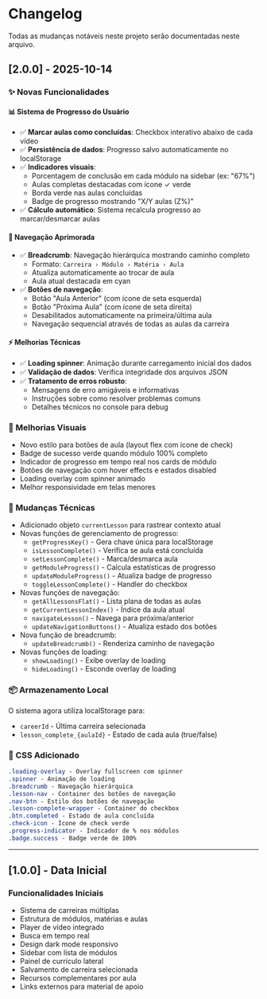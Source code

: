 # Changelog

Todas as mudanças notáveis neste projeto serão documentadas neste arquivo.

## [2.0.0] - 2025-10-14

### ✨ Novas Funcionalidades

#### 📊 Sistema de Progresso do Usuário
- ✅ **Marcar aulas como concluídas**: Checkbox interativo abaixo de cada vídeo
- ✅ **Persistência de dados**: Progresso salvo automaticamente no localStorage
- ✅ **Indicadores visuais**: 
  - Porcentagem de conclusão em cada módulo na sidebar (ex: "67%")
  - Aulas completas destacadas com ícone ✓ verde
  - Borda verde nas aulas concluídas
  - Badge de progresso mostrando "X/Y aulas (Z%)"
- ✅ **Cálculo automático**: Sistema recalcula progresso ao marcar/desmarcar aulas

#### 🧭 Navegação Aprimorada
- ✅ **Breadcrumb**: Navegação hierárquica mostrando caminho completo
  - Formato: `Carreira › Módulo › Matéria › Aula`
  - Atualiza automaticamente ao trocar de aula
  - Aula atual destacada em cyan
- ✅ **Botões de navegação**: 
  - Botão "Aula Anterior" (com ícone de seta esquerda)
  - Botão "Próxima Aula" (com ícone de seta direita)
  - Desabilitados automaticamente na primeira/última aula
  - Navegação sequencial através de todas as aulas da carreira

#### ⚡ Melhorias Técnicas
- ✅ **Loading spinner**: Animação durante carregamento inicial dos dados
- ✅ **Validação de dados**: Verifica integridade dos arquivos JSON
- ✅ **Tratamento de erros robusto**: 
  - Mensagens de erro amigáveis e informativas
  - Instruções sobre como resolver problemas comuns
  - Detalhes técnicos no console para debug

### 🎨 Melhorias Visuais

- Novo estilo para botões de aula (layout flex com ícone de check)
- Badge de sucesso verde quando módulo 100% completo
- Indicador de progresso em tempo real nos cards de módulo
- Botões de navegação com hover effects e estados disabled
- Loading overlay com spinner animado
- Melhor responsividade em telas menores

### 🔧 Mudanças Técnicas

- Adicionado objeto `currentLesson` para rastrear contexto atual
- Novas funções de gerenciamento de progresso:
  - `getProgressKey()` - Gera chave única para localStorage
  - `isLessonComplete()` - Verifica se aula está concluída
  - `setLessonComplete()` - Marca/desmarca aula
  - `getModuleProgress()` - Calcula estatísticas de progresso
  - `updateModuleProgress()` - Atualiza badge de progresso
  - `toggleLessonComplete()` - Handler do checkbox
- Novas funções de navegação:
  - `getAllLessonsFlat()` - Lista plana de todas as aulas
  - `getCurrentLessonIndex()` - Índice da aula atual
  - `navigateLesson()` - Navega para próxima/anterior
  - `updateNavigationButtons()` - Atualiza estado dos botões
- Nova função de breadcrumb:
  - `updateBreadcrumb()` - Renderiza caminho de navegação
- Novas funções de loading:
  - `showLoading()` - Exibe overlay de loading
  - `hideLoading()` - Esconde overlay de loading

### 📦 Armazenamento Local

O sistema agora utiliza localStorage para:
- `careerId` - Última carreira selecionada
- `lesson_complete_{aulaId}` - Estado de cada aula (true/false)

### 🎯 CSS Adicionado

```css
.loading-overlay - Overlay fullscreen com spinner
.spinner - Animação de loading
.breadcrumb - Navegação hierárquica
.lesson-nav - Container dos botões de navegação
.nav-btn - Estilo dos botões de navegação
.lesson-complete-wrapper - Container do checkbox
.btn.completed - Estado de aula concluída
.check-icon - Ícone de check verde
.progress-indicator - Indicador de % nos módulos
.badge.success - Badge verde de 100%
```

---

## [1.0.0] - Data Inicial

### Funcionalidades Iniciais

- Sistema de carreiras múltiplas
- Estrutura de módulos, matérias e aulas
- Player de vídeo integrado
- Busca em tempo real
- Design dark mode responsivo
- Sidebar com lista de módulos
- Painel de currículo lateral
- Salvamento de carreira selecionada
- Recursos complementares por aula
- Links externos para material de apoio

